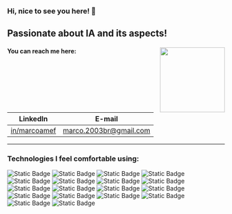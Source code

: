 ### Hi, nice to see you here! 👋

## Passionate about IA and its aspects! 

#### You can reach me here: <img align="right" src="https://i.giphy.com/media/v1.Y2lkPTc5MGI3NjExNHg2bHd3MXE0Y29yaGEyam1ucTE2anhhMnp5N3QyMmwzd284Y2pmZSZlcD12MV9pbnRlcm5hbF9naWZfYnlfaWQmY3Q9Zw/pzryvxGeykOxeC0fWb/giphy.gif" width="150">
| LinkedIn | E-mail | 
| - | - |
| [in/marcoamef](https://www.linkedin.com/in/marcoamef/) | [marco.2003br@gmail.com](mailto:marco.2003br@gmail.com) |
---
### Technologies I feel comfortable using:
![Static Badge](https://img.shields.io/badge/python-%23ffffff?style=for-the-badge&logo=python&logoColor=white&labelColor=%A020F0) ![Static Badge](https://img.shields.io/badge/git-%23ffffff?style=for-the-badge&logo=git&logoColor=white&labelColor=%23F05032) ![Static Badge](https://img.shields.io/badge/pandas-%23ffffff?style=for-the-badge&logo=pandas&logoColor=white&labelColor=%23150458) ![Static Badge](https://img.shields.io/badge/matplotlib-%23ffffff?style=for-the-badge) ![Static Badge](https://img.shields.io/badge/sympy-%23ffffff?style=for-the-badge&logo=sympy&logoColor=white&labelColor=%233B5526) ![Static Badge](https://img.shields.io/badge/scipy-%23ffffff?style=for-the-badge&logo=scipy&logoColor=white&labelColor=%238CAAE6) ![Static Badge](https://img.shields.io/badge/seaborn-%23ffffff?style=for-the-badge) ![Static Badge](https://img.shields.io/badge/plotly-%23ffffff?style=for-the-badge&logo=plotly&logoColor=white&labelColor=%233F4F75) ![Static Badge](https://img.shields.io/badge/numpy-%23ffffff?style=for-the-badge&logo=numpy&logoColor=white&labelColor=%23013243) ![Static Badge](https://img.shields.io/badge/databricks-%23ffffff?style=for-the-badge&logo=databricks&logoColor=white&labelColor=%23FF3621) ![Static Badge](https://img.shields.io/badge/apache%20spark-%23ffffff?style=for-the-badge&logo=apachespark&logoColor=white&labelColor=%23E25A1C) ![Static Badge](https://img.shields.io/badge/apache%20parquet-%23ffffff?style=for-the-badge&logo=apacheparquet&logoColor=white&labelColor=%2350ABF1) ![Static Badge](https://img.shields.io/badge/postgresql-%23ffffff?style=for-the-badge&logo=postgresql&logoColor=white&labelColor=%234169E1) ![Static Badge](https://img.shields.io/badge/mongodb-%23ffffff?style=for-the-badge&logo=mongodb&logoColor=white&labelColor=%2347A248) ![Static Badge](https://img.shields.io/badge/sqlalchemy-%23ffffff?style=for-the-badge&logo=sqlalchemy&logoColor=white&labelColor=%23D71F00) ![Static Badge](https://img.shields.io/badge/jester-%23ffffff?style=for-the-badge) ![Static Badge](https://img.shields.io/badge/canva-%23ffffff?style=for-the-badge&logo=canva&logoColor=white&labelColor=%2300C4CC) ![Static Badge](https://img.shields.io/badge/latex-%23ffffff?style=for-the-badge&logo=latex&logoColor=white&labelColor=%23008080)


